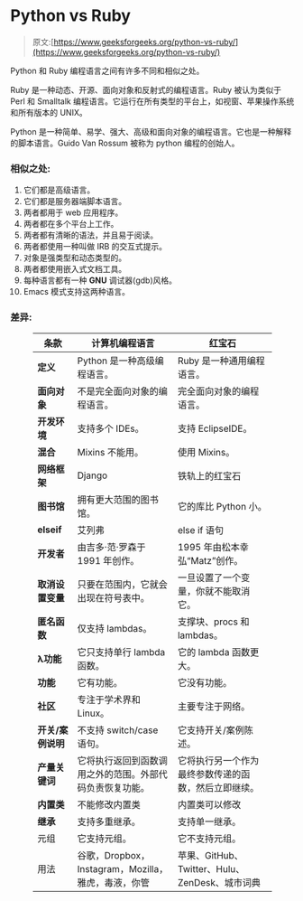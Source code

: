 # Python vs Ruby

> 原文:[https://www.geeksforgeeks.org/python-vs-ruby/](https://www.geeksforgeeks.org/python-vs-ruby/)

Python 和 Ruby 编程语言之间有许多不同和相似之处。

Ruby 是一种动态、开源、面向对象和反射式的编程语言。Ruby 被认为类似于 Perl 和 Smalltalk 编程语言。它运行在所有类型的平台上，如视窗、苹果操作系统和所有版本的 UNIX。

Python 是一种简单、易学、强大、高级和面向对象的编程语言。它也是一种解释的脚本语言。Guido Van Rossum 被称为 python 编程的创始人。

### 相似之处:

1.  它们都是高级语言。
2.  它们都是服务器端脚本语言。
3.  两者都用于 web 应用程序。
4.  两者都在多个平台上工作。
5.  两者都有清晰的语法，并且易于阅读。
6.  两者都使用一种叫做 IRB 的交互式提示。
7.  对象是强类型和动态类型的。
8.  两者都使用嵌入式文档工具。
9.  每种语言都有一种 **GNU** 调试器(gdb)风格。
10.  Emacs 模式支持这两种语言。

### 差异:

<figure class="table">

| 条款 | 计算机编程语言 | 红宝石 |
| --- | --- | --- |
| **定义** | Python 是一种高级编程语言。 | Ruby 是一种通用编程语言。 |
| **面向对象** | 不是完全面向对象的编程语言。 | 完全面向对象的编程语言。 |
| **开发环境** | 支持多个 IDEs。 | 支持 EclipseIDE。 |
| **混合** | Mixins 不能用。 | 使用 Mixins。 |
| **网络框架** | Django | 铁轨上的红宝石 |
| **图书馆** | 拥有更大范围的图书馆。 | 它的库比 Python 小。 |
| **elseif** | 艾列弗 | else if 语句 |
| **开发者** | 由吉多·范·罗森于 1991 年创作。 | 1995 年由松本幸弘“Matz”创作。 |
| **取消设置变量** | 只要在范围内，它就会出现在符号表中。 | 一旦设置了一个变量，你就不能取消它。 |
| **匿名函数** | 仅支持 lambdas。 | 支撑块、procs 和 lambdas。 |
| **λ功能** | 它只支持单行 lambda 函数。 | 它的 lambda 函数更大。 |
| **功能** | 它有功能。 | 它没有功能。 |
| **社区** | 专注于学术界和 Linux。 | 主要专注于网络。 |
| **开关/案例说明** | 不支持 switch/case 语句。 | 它支持开关/案例陈述。 |
| **产量关键词** | 它将执行返回到函数调用之外的范围。外部代码负责恢复功能。 | 它将执行另一个作为最终参数传递的函数，然后立即继续。 |
| **内置类** | 不能修改内置类 | 内置类可以修改 |
| **继承** | 支持多重继承。 | 支持单一继承。 |
| 元组 | 它支持元组。 | 它不支持元组。 |
| 用法 | 谷歌，Dropbox，Instagram，Mozilla，雅虎，毒液，你管 | 苹果、GitHub、Twitter、Hulu、ZenDesk、城市词典 |

</figure>